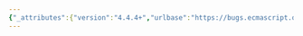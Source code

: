 ```yaml
---
{"_attributes":{"version":"4.4.4+","urlbase":"https://bugs.ecmascript.org/","maintainer":"dherman@mozilla.com"},"bug":{"bug_id":4307,"creation_ts":"2015-04-16 14:52:00 -0700","short_desc":"9.2.5 ResolveLocale","delta_ts":"2015-04-29 09:05:55 -0700","product":"Internationalization - ECMA-402","component":"Specification","version":"Edition 2.0 drafts","rep_platform":"All","op_sys":"All","bug_status":"RESOLVED","resolution":"FIXED","priority":"Normal","bug_severity":"normal","everconfirmed":true,"reporter":{"uid":"andrebargull","name":"André Bargull"},"assigned_to":{"uid":"waldron.rick","name":"Rick Waldron"},"cc":"waldron.rick","long_desc":[{"commentid":14262,"comment_count":0,"who":{"uid":"andrebargull","name":"André Bargull"},"bug_when":"2015-04-16 14:52:28 -0700","thetext":"9.2.5 ResolveLocale (availableLocales, requestedLocales, options, relevantExtensionKeys,\nlocaleData)\n\n\nStep 6.c: Unsafe use of %StringProto_split%, user code may have added a custom `String.prototype[Symbol.split]` function.\n\nI don't know an elegant way to resolve this, the ugly workaround is:\n\n> Let strExtension be StringCreate(extension, null).\n> Perform CreateDataProperty(strExtension, %StringProto_toString%).\n> Let extensionSubtags be Call(%StringProto_split%, strExtension, «\"-\"»).\n\n\nStep 6.d: Unnecessary ToObject call, invalid CreateArrayFromList call.\nStep 6.d: Change \").\" to normal instead bold font.\n\nStep 11: Unnecessary ToObject call\nStep 11: Typo \"ArrayCreateFromList\" -> \"CreateArrayFromList\"\n\nStep 12: Unnecessary ReturnIfAbrupt, CreateArrayFromList is not fallible.\n\nStep 13: Change \").\"  to normal instead bold font.\n\nSteps 13-14: Merge steps\n> Let len be ToLength(Get(rExtensionKeys, \"length\")).\n\n\nStep 15.j.i: Typo \"%StringProto_indexOf%\" -> \"%ArrayProto_indexOf%\" (`extensionSubtags` is an Array object).\n\nStep 15.j.ii.1: This Get() call only needs to happen if `keyPos + 1 < extensionSubtagsLength`, otherwise an index greater than the array length is accessed which is observable if accessor properties on Array.prototype or anywhere along the prototype chain are present.\n\nStep 15.j.ii.2: Change `extensionSubtagsKeyPos` to italic font.\n\nStep 15.j.ii.3.b: Unsafe use of %StringProto_includes%, user code may have added `String.prototype[Symbol.match]`.\n\nStep 15.j.ii.4: Unsafe use of %StringProto_includes%, user code may have added `String.prototype[Symbol.match]`.\nStep 15.j.ii.4: Duplicate comma\n\nStep 15.k.iii: Unsafe use of %StringProto_includes%, user code may have added `String.prototype[Symbol.match]`.\n\nStep 16: Invalid use of CreateArrayFromList\n> 16. If the number of elements in supportedExtension is greater than 2, then"},{"commentid":14276,"comment_count":1,"who":{"uid":"waldron.rick","name":"Rick Waldron"},"bug_when":"2015-04-16 20:16:35 -0700","thetext":"This requires a lot of changes to this operation that I'm not comfortable making this late in process. All the \"unsafe\" markings don't make sense considering they are defined as the \"initial value\"—it's just a specification mechanism, so it doesn't matter if user code changes anything. This practice is something that Allen and I discussed at length before I started incorporating it into the document. I'm going to fix the typos and smaller technical corrections, but I'm not going to rewrite all the uses of intrinsics."},{"commentid":14277,"comment_count":2,"who":{"uid":"waldron.rick","name":"Rick Waldron"},"bug_when":"2015-04-16 20:30:49 -0700","thetext":">Step 6.d: Unnecessary ToObject call, invalid CreateArrayFromList call.\n>Step 6.d: Change \").\" to normal instead bold font.\n>Step 11: Unnecessary ToObject call\n>Step 11: Typo \"ArrayCreateFromList\" -> \"CreateArrayFromList\"\n>Step 12: Unnecessary ReturnIfAbrupt, CreateArrayFromList is not fallible.\n>Step 13: Change \").\"  to normal instead bold font.\n> Steps 13-14: Merge steps\n> Let len be ToLength(Get(rExtensionKeys, \"length\")).\n> Step 15.j.i: Typo \"%StringProto_indexOf%\" -> \"%ArrayProto_indexOf%\" \n> (`extensionSubtags` is an Array object).\n\n>Step 15.j.ii.1: This Get() call only needs to happen if `keyPos + 1 < extensionSubtagsLength`, otherwise an index greater than the array length is accessed which is observable if accessor properties on Array.prototype or anywhere along the prototype chain are present.\n\n> Step 16: Invalid use of CreateArrayFromList\n> 16. If the number of elements in supportedExtension is greater than 2, then\n\nFixed.\n\n\n\nArrayProto_indexOf added to well known intrinsics extensions table."},{"commentid":14333,"comment_count":3,"who":{"uid":"andrebargull","name":"André Bargull"},"bug_when":"2015-04-29 09:05:55 -0700","thetext":"(In reply to Rick Waldron from comment #1)\n> This requires a lot of changes to this operation that I'm not comfortable\n> making this late in process. All the \"unsafe\" markings don't make sense\n> considering they are defined as the \"initial value\"—it's just a\n> specification mechanism, so it doesn't matter if user code changes anything.\n> This practice is something that Allen and I discussed at length before I\n> started incorporating it into the document. I'm going to fix the typos and\n> smaller technical corrections, but I'm not going to rewrite all the uses of\n> intrinsics.\n\n9.2.5 ResolveLocale calls %StringProto_split% with Type(extension) = String.\n\nES2015, rev38, 21.1.3.17 String.prototype.split, step 3:\n---\n3. If separator is not undefined, then\n  a. Let splitter be GetMethod(separator, @@split).\n  b. ReturnIfAbrupt(splitter).\n  c. If splitter is not undefined , then\n    i. Return Call(splitter, separator, «‍O, limit»).\n---\n\nSo the String.prototype.split `separator` parameter is a string value. If a user has added `String.prototype[Symbol.split] = () => []`, step 3.a returns that arrow function and step 3.a.i is executed. That means the `extensionSubtags` variable in ResolveLocale is always an empty array - independent of its input parameters. \n\n\nAnd I was wrong about %StringProto_includes%: %StringProto_includes% is safe to use, I didn't check that IsRegExp returns false for non-object types."}]}}
---
```


